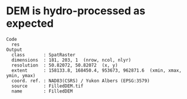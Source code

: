 # DEM is hydro-processed as expected

    Code
      res
    Output
      class       : SpatRaster 
      dimensions  : 181, 203, 1  (nrow, ncol, nlyr)
      resolution  : 50.82072, 50.82072  (x, y)
      extent      : 158133.8, 168450.4, 953673, 962871.6  (xmin, xmax, ymin, ymax)
      coord. ref. : NAD83(CSRS) / Yukon Albers (EPSG:3579) 
      source      : FilledDEM.tif 
      name        : FilledDEM 

